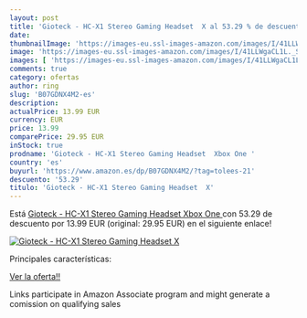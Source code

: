 ```yaml
---
layout: post
title: 'Gioteck - HC-X1 Stereo Gaming Headset  X al 53.29 % de descuento'
date: 
thumbnailImage: 'https://images-eu.ssl-images-amazon.com/images/I/41LLWgaCL1L._SL200_.jpg'
image: 'https://images-eu.ssl-images-amazon.com/images/I/41LLWgaCL1L._SL200_.jpg'
images: [ 'https://images-eu.ssl-images-amazon.com/images/I/41LLWgaCL1L._SL200_.jpg' ]
comments: true
category: ofertas
author: ring
slug: 'B07GDNX4M2-es'
description:
actualPrice: 13.99 EUR
currency: EUR
price: 13.99
comparePrice: 29.95 EUR
inStock: true
prodname: 'Gioteck - HC-X1 Stereo Gaming Headset  Xbox One '
country: 'es'
buyurl: 'https://www.amazon.es/dp/B07GDNX4M2/?tag=tolees-21'
descuento: '53.29'
titulo: 'Gioteck - HC-X1 Stereo Gaming Headset  X'
---
```


Está [Gioteck - HC-X1 Stereo Gaming Headset  Xbox One ](https://www.amazon.es/dp/B07GDNX4M2/?tag=tolees-21) con 53.29 de descuento por 13.99 EUR (original: 29.95 EUR) en el siguiente enlace!

[![Gioteck - HC-X1 Stereo Gaming Headset  X](https://images-eu.ssl-images-amazon.com/images/I/41LLWgaCL1L._SL200_.jpg)](https://www.amazon.es/dp/B07GDNX4M2/?tag=tolees-21)

Principales características:


[Ver la oferta!!](https://www.amazon.es/dp/B07GDNX4M2/?tag=tolees-21)

Links participate in Amazon Associate program and might generate a comission on qualifying sales


